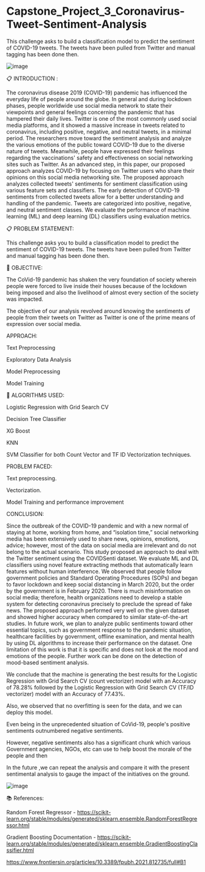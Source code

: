 # Capstone_Project_3_Coronavirus-Tweet-Sentiment-Analysis

This challenge asks to build a classification model to predict the sentiment of COVID-19 tweets. The tweets have been pulled from Twitter and manual tagging has been done then.



![image](https://user-images.githubusercontent.com/114379464/234481406-6e25bbc9-93ec-40df-b5d1-28aae1b7d175.png)




📋 INTRODUCTION :


The coronavirus disease 2019 (COVID-19) pandemic has influenced the everyday life of people around the globe. In general and during lockdown phases, people worldwide use social media network to state their viewpoints and general feelings concerning the pandemic that has hampered their daily lives. Twitter is one of the most commonly used social media platforms, and it showed a massive increase in tweets related to coronavirus, including positive, negative, and neutral tweets, in a minimal period. The researchers move toward the sentiment analysis and analyze the various emotions of the public toward COVID-19 due to the diverse nature of tweets. Meanwhile, people have expressed their feelings regarding the vaccinations' safety and effectiveness on social networking sites such as Twitter. As an advanced step, in this paper, our proposed approach analyzes COVID-19 by focusing on Twitter users who share their opinions on this social media networking site. The proposed approach analyzes collected tweets' sentiments for sentiment classification using various feature sets and classifiers. The early detection of COVID-19 sentiments from collected tweets allow for a better understanding and handling of the pandemic. Tweets are categorized into positive, negative, and neutral sentiment classes. We evaluate the performance of machine learning (ML) and deep learning (DL) classifiers using evaluation metrics.




📋 PROBLEM STATEMENT:

This challenge asks you to build a classification model to predict the sentiment of COVID-19 tweets. The tweets have been pulled from Twitter and manual tagging has been done then. 


🎯 OBJECTIVE:

The CoVid-19 pandemic has shaken the very foundation of society wherein people were forced to live inside their houses because of the lockdown being imposed and also the livelihood of almost every section of the society was impacted.

The objective of our analysis revolved around knowing the sentiments of people from their tweets on Twitter as Twitter is one of the prime means of expression over social media.


APPROACH:

Text Preprocessing

Exploratory Data Analysis

Model Preprocessing

Model Training


📘 ALGORITHMS USED:

Logistic Regression with Grid Search CV

Decision Tree Classifier

XG Boost

KNN

SVM Classifier for both Count Vector and TF ID Vectorization techniques.


PROBLEM FACED:

Text preprocessing.

Vectorization.

Model Training and performance improvement


CONCLUSION:

Since the outbreak of the COVID-19 pandemic and with a new normal of staying at home, working from home, and “isolation time,” social networking media has been extensively used to share news, opinions, emotions, advice; however, most of the data on social media are irrelevant and do not belong to the actual scenario. This study proposed an approach to deal with the Twitter sentiment using the COVIDSenti dataset. We evaluate ML and DL classifiers using novel feature extracting methods that automatically learn features without human interference. We observed that people follow government policies and Standard Operating Procedures (SOPs) and began to favor lockdown and keep social distancing in March 2020, but the order by the government is in February 2020. There is much misinformation on social media; therefore, health organizations need to develop a stable system for detecting coronavirus precisely to preclude the spread of fake news. The proposed approach performed very well on the given dataset and showed higher accuracy when compared to similar state-of-the-art studies. In future work, we plan to analyze public sentiments toward other essential topics, such as government response to the pandemic situation, healthcare facilities by government, offline examination, and mental health by using DL algorithms to increase their performance on the dataset. One limitation of this work is that it is specific and does not look at the mood and emotions of the people. Further work can be done on the detection of mood-based sentiment analysis.

We conclude that the machine is generating the best results for the Logistic Regression with Grid Search CV (count vectorizer) model with an Accuracy of 78.28% followed by the Logistic Regression with Grid Search CV (TF/ID vectorizer) model with an Accuracy of 77.43%.

Also, we observed that no overfitting is seen for the data, and we can deploy this model.

Even being in the unprecedented situation of CoVid-19, people's positive sentiments outnumbered negative sentiments.

However, negative sentiments also has a significant chunk which various Government agencies, NGOs, etc can use to help boost the morale of the people and then

In the future ,we can repeat the analysis and compare it with the present sentimental analysis to gauge the impact of the initiatives on the ground.



![image](https://user-images.githubusercontent.com/114379464/234481449-d70f19fa-6311-46c4-a482-ae2603613af8.png)




📚 References:


Random Forest Regressor - https://scikit-learn.org/stable/modules/generated/sklearn.ensemble.RandomForestRegressor.html

Gradient Boosting Documentation - https://scikit-learn.org/stable/modules/generated/sklearn.ensemble.GradientBoostingClassifier.html

https://www.frontiersin.org/articles/10.3389/fpubh.2021.812735/full#B1
